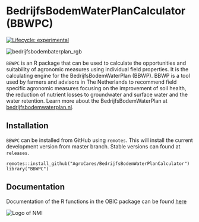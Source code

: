 # BedrijfsBodemWaterPlanCalculator (BBWPC)

<!-- badges: start -->
[![Lifecycle: experimental](https://img.shields.io/badge/lifecycle-experimental-orange.svg)](https://lifecycle.r-lib.org/articles/stages.html#experimental)
<!-- badges: end -->

![bedrijfsbodembaterplan_rgb](https://user-images.githubusercontent.com/37927107/139035649-5244795c-6687-42a5-a15d-169a54050903.png)

`BBWPC` is an R package that can be used to calculate the opportunities and suitability of agronomic measures using individual field properties. It is the calculating engine for the BedrijfsBodemWaterPlan (BBWP). BBWP is a tool used by farmers and advisors in The Netherlands to recommend field specific agronomic measures focusing on the improvement of soil health, the reduction of nutrient losses to groundwater and surface water and the water retention. Learn more about the BedrijfsBodemWaterPlan at [bedrijfsbodemwaterplan.nl](https://bedrijfsbodemwaterplan.nl).

## Installation

`BBWPC` can be installed from GitHub using `remotes`. This will install the current development version from master branch. Stable versions can found at `releases`.
```
remotes::install_github("AgroCares/BedrijfsBodemWaterPlanCalculator")
library("BBWPC")
```
## Documentation
Documentation of the R functions in the OBIC package can be found [here](https://agrocares.github.io/BedrijfsBodemWaterPlanCalculator/)

![Logo of NMI](https://media.licdn.com/dms/image/C560BAQEYGcm4HjNnxA/company-logo_200_200/0?e=2159024400&v=beta&t=u40rJ7bixPWB2SAqaj3KCKzJRoKcqf0wUXCdmsTDQvw)